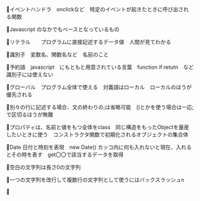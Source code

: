 イベントハンドラ　onclickなど　特定のイベントが起きたときに呼び出される関数 

Javascript のなかでもベースとなっているもの

リテラル　　プログラムに直接記述するデータ値　人間が見てわかる

識別子　変数名、関数名など　名前のこと

予約語　javascript　にもともと用意されている言葉　function if retutn　など　識別子には使えない

グローバル　プログラム全体で使える　対義語はローカル　ローカルのほうが優先される

別々の行に記述する場合、文の終わりの;は省略可能　()とかを使う場合は一応;で区切るほうが無難

プロパティは、名前と値をもつ全体をclass　同じ構造をもったObjectを量産したいときに使う　コンストラクタ関数で初期化されるオブジェクトの集合体

Date 日付と時刻を表現　new Date() カッコ内に何も入れないと現在、入れるとその時を表す　get〇〇で該当するデータを取得

空白の文字列は長さ0の文字列

一つの文字列を改行して複数行の文字列として使うにはバックスラッシュn

	
